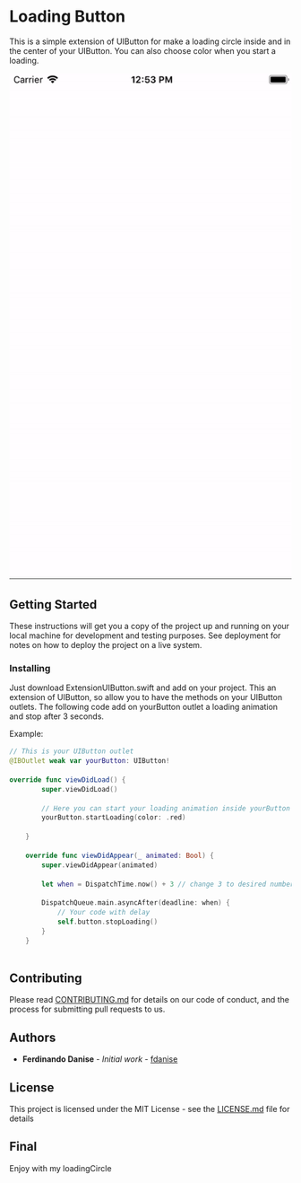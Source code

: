 # Loading Button

This is a simple extension of UIButton for make a loading circle inside and in the center of your UIButton. You can also choose color when you start a loading.

![Demo](Resources/loadingButton.gif)

## Getting Started

These instructions will get you a copy of the project up and running on your local machine for development and testing purposes. See deployment for notes on how to deploy the project on a live system.

### Installing

Just download ExtensionUIButton.swift and add on your project. This an extension of UIButton, so allow you to have the methods on your UIButton outlets.
The following code add on yourButton outlet a loading animation and stop after 3 seconds.

Example:

```swift
// This is your UIButton outlet
@IBOutlet weak var yourButton: UIButton!

override func viewDidLoad() {
        super.viewDidLoad()
        
        // Here you can start your loading animation inside yourButton
        yourButton.startLoading(color: .red)
              
    }
    
    override func viewDidAppear(_ animated: Bool) {
        super.viewDidAppear(animated)
        
        let when = DispatchTime.now() + 3 // change 3 to desired number of seconds
        
        DispatchQueue.main.asyncAfter(deadline: when) {
            // Your code with delay
            self.button.stopLoading()
        }
    }
    
```


## Contributing

Please read [CONTRIBUTING.md](https://gist.github.com/PurpleBooth/b24679402957c63ec426) for details on our code of conduct, and the process for submitting pull requests to us.



## Authors

* **Ferdinando Danise** - *Initial work* - [fdanise](https://github.com/fdanise)


## License

This project is licensed under the MIT License - see the [LICENSE.md](LICENSE.md) file for details

## Final

Enjoy with my loadingCircle

